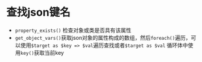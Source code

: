 # 查找json键名

- `property_exists()` 检查对象或类是否具有该属性
- `get_object_vars()`获取json对象的属性构成的数组，然后`foreach()`遍历，可以使用`$target as $key => $val`遍历查找或者`$target as $val` 循环体中使用`key()`获取当前key